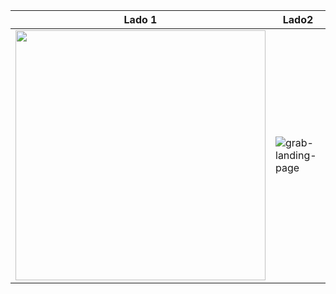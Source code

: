 |Lado 1| Lado2|
|------|-------|
|<img src="https://uploaddeimagens.com.br/images/003/452/451/full/Screenshot_2021-09-27-17-20-22-096_com.example.flutter_app_hamburguer.jpg?1632775501" width="400">|![grab-landing-page](https://gifyu.com/image/XbsY)
